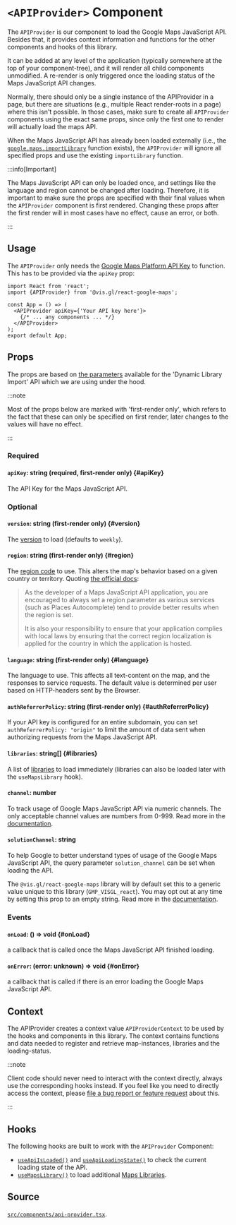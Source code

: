 # `<APIProvider>` Component

The `APIProvider` is our component to load the Google Maps JavaScript API.
Besides that, it provides context information and functions for the other
components and hooks of this library.

It can be added at any level of the application (typically somewhere
at the top of your component-tree), and it will render all child components
unmodified. A re-render is only triggered once the loading status of the
Maps JavaScript API changes.

Normally, there should only be a single instance of the APIProvider in a page,
but there are situations (e.g., multiple React render-roots in a page) where
this isn't possible. In those cases, make sure to create all `APIProvider`
components using the exact same props, since only the first one to
render will actually load the maps API.

When the Maps JavaScript API has already been loaded externally
(i.e., the [`google.maps.importLibrary`][gmp-import-library] function exists),
the
`APIProvider` will ignore all specified props and use the existing
`importLibrary` function.

:::info[Important]

The Maps JavaScript API can only be loaded once, and settings like the
language and region cannot be changed after loading. Therefore, it is
important to make sure the props are specified with their final values when
the `APIProvider` component is first rendered. Changing these props after the
first render will in most cases have no effect, cause an error, or both.

:::

## Usage

The `APIProvider` only needs the [Google Maps Platform API Key][gmp-api-keys] to function.
This has to be provided via the `apiKey` prop:

```tsx
import React from 'react';
import {APIProvider} from '@vis.gl/react-google-maps';

const App = () => (
  <APIProvider apiKey={'Your API key here'}>
    {/* ... any components ... */}
  </APIProvider>
);
export default App;
```

## Props

The props are based on [the parameters][gmp-params] available for the
'Dynamic Library Import' API which we are using under the hood.

:::note

Most of the props below are marked with 'first-render only',
which refers to the fact that these can only be specified on
first render, later changes to the values will have no effect.

:::

### Required

#### `apiKey`: string (required, first-render only) {#apiKey}

The API Key for the Maps JavaScript API.

### Optional

#### `version`: string (first-render only) {#version}

The [version][gmp-api-version] to load (defaults to `weekly`).

#### `region`: string (first-render only) {#region}

The [region code][gmp-region] to use. This alters the map's behavior based on a
given country or territory. Quoting [the official docs][gmp-region]:

> As the developer of a Maps JavaScript API application, you are encouraged
> to always set a region parameter as various services (such as Places
> Autocomplete) tend to provide better results when the region is set.
>
> It is also your responsibility to ensure that your application complies with
> local laws by ensuring that the correct region localization is applied for the
> country in which the application is hosted.

#### `language`: string (first-render only) {#language}

The language to use.
This affects all text-content on the map, and the responses to service requests.
The default value is determined per user based on HTTP-headers sent by the Browser.

#### `authReferrerPolicy`: string (first-render only) {#authReferrerPolicy}

If your API key is configured for an entire subdomain,
you can set `authReferrerPolicy: "origin"` to limit the amount of data sent
when authorizing requests from the Maps JavaScript API.

#### `libraries`: string[] {#libraries}

A list of [libraries][gmp-libs] to load immediately
(libraries can also be loaded later with the `useMapsLibrary` hook).

#### `channel`: number

To track usage of Google Maps JavaScript API via numeric channels. The only acceptable channel values are numbers from 0-999. Read more in the [documentation][gmp-channel-usage].

#### `solutionChannel`: string

To help Google to better understand types of usage of the Google Maps
JavaScript API, the query parameter `solution_channel` can be set when
loading the API.

The `@vis.gl/react-google-maps` library will by default set
this to a generic value unique to this library (`GMP_VISGL_react`). You may
opt out at any time by setting this prop to an empty string.
Read more in the [documentation][gmp-solutions-usage].

### Events

#### `onLoad`: () => void {#onLoad}

a callback that is called once the Maps JavaScript
API finished loading.

#### `onError`: (error: unknown) => void {#onError}

a callback that is called if there is an error loading
the Google Maps JavaScript API.

## Context

The APIProvider creates a context value `APIProviderContext` to be used by
the hooks and components in this library.
The context contains functions and data needed to register and retrieve
map-instances, libraries and the loading-status.

:::note

Client code should never need to interact with the context directly, always
use the corresponding hooks instead.
If you feel like you need to directly access the context, please [file a
bug report or feature request][rgm-new-issue] about this.

:::

## Hooks

The following hooks are built to work with the `APIProvider` Component:

- [`useApiIsLoaded()`](../hooks/use-api-is-loaded.md) and [`useApiLoadingState()`](../hooks/use-api-loading-status.md) to check the current loading state of the API.
- [`useMapsLibrary()`](../hooks/use-maps-library.md) to load additional [Maps Libraries][gmp-libs].

## Source

[`src/components/api-provider.tsx`][api-provider-src].

[gmp-import-library]: https://developers.google.com/maps/documentation/javascript/load-maps-js-api#dynamic-library-import
[gmp-api-keys]: https://developers.google.com/maps/documentation/javascript/get-api-key
[gmp-params]: https://developers.google.com/maps/documentation/javascript/load-maps-js-api#required_parameters
[gmp-api-version]: https://developers.google.com/maps/documentation/javascript/versions
[gmp-libs]: https://developers.google.com/maps/documentation/javascript/libraries
[gmp-region]: https://developers.google.com/maps/documentation/javascript/localization#Region
[gmp-lang]: https://developers.google.com/maps/documentation/javascript/localization
[gmp-solutions-usage]: https://developers.google.com/maps/reporting-and-monitoring/reporting#solutions-usage
[api-provider-src]: https://github.com/visgl/react-google-maps/blob/main/src/components/api-provider.tsx
[rgm-new-issue]: https://github.com/visgl/react-google-maps/issues/new/choose
[gmp-channel-usage]: https://developers.google.com/maps/reporting-and-monitoring/reporting#usage-tracking-per-channel
